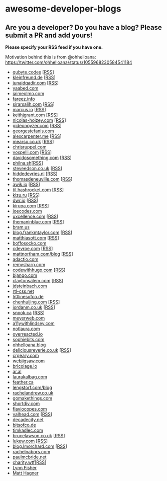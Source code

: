 # awesome-developer-blogs

## Are you a developer? Do you have a blog? Please submit a PR and add yours!

**Please specify your RSS feed if you have one.**

Motivation behind this is from @ohhelloana: https://twitter.com/ohhelloana/status/1055968230584541184

- [qubyte.codes](https://qubyte.codes/) [[RSS](https://qubyte.codes/atom.xml)]
- [kleinfreund.de](https://kleinfreund.de/) [[RSS](https://kleinfreund.de/index.xml )]
- [junaidqadir.com](https://junaidqadir.com) [[RSS](https://junaidqadir.com/feed)]
- [yaabed.com](https://yaabed.com/)
- [jaimeolmo.com](http://www.jaimeolmo.com)
- [fareez.info](http://fareez.info/)
- [sirarsalih.com](https://sirarsalih.com/) [[RSS](https://sirarsalih.com/atom.xml)]
- [marcus.io](https://marcus.io/) [[RSS](https://marcus.io/feed)]
- [keithjgrant.com](https://keithjgrant.com/) [[RSS](https://keithjgrant.com/posts/index.xml)]
- [nicolas-hoizey.com](https://nicolas-hoizey.com/) [[RSS](https://nicolas-hoizey.com/atom.xml)]
- [gideonpyzer.com](https://gideonpyzer.com/) [[RSS](https://gideonpyzer.com/blog/rss)]
- [georgestefanis.com](https://georgestefanis.com/)
- [alexcarpenter.me](https://alexcarpenter.me/) [[RSS](https://alexcarpenter.me/feed.xml)]
- [mearso.co.uk](http://www.mearso.co.uk/) [[RSS](https://mearso.co.uk/feed.xml)]
- [chrisruppel.com](https://chrisruppel.com/)
- [voxpelli.com](https://voxpelli.com/) [[RSS](https://voxpelli.com/english.xml)]
- [davidosomething.com](https://davidosomething.com/) [[RSS](https://davidosomething.com/rss.xml)]
- [philna.sh](https://philna.sh/)[[RSS](https://philna.sh/feed.xml)]
- [steveedson.co.uk](https://steveedson.co.uk/) [[RSS](https://steveedson.co.uk/feed.xml)]
- [hiddedevries.nl](https://hiddedevries.nl/) [[RSS](https://hiddedevries.nl/rss/summaries/)]
- [thomasdeneuville.com](https://thomasdeneuville.com) [[RSS](https://thomasdeneuville.com/feed)]
- [awik.io](https://awik.io/) [[RSS](https://awik.io/feed)]
- [til.hashrocket.com](https://til.hashrocket.com/) [[RSS](https://til.hashrocket.com/rss)]
- [kizu.ru](https://www.kizu.ru/) [[RSS](https://feeds.feedburner.com/kizuruen)]
- [dwr.io](https://dwr.io/) [[RSS](https://dwr.io/feed)]
- [kirupa.com](https://kirupa.com/) [[RSS](https://kirupa.com/modular/kirupa.xml)]
- [joecodes.com](https://joecodes.com)
- [uxcellence.com](https://uxcellence.com) [[RSS](https://uxcellence.com/subscribe)]
- [themaninblue.com](https://themaninblue.com/) [[RSS](https://themaninblue.com/feed/)]
- [bram.us](https://bram.us)
- [blog.frankmtaylor.com](https://blog.frankmtaylor.com/) [[RSS](blog.frankmtaylor.com/feed)]
- [matthiasott.com](https://matthiasott.com) [[RSS](https://matthiasott.com/rss)]
- [boffosocko.com](https://boffosocko.com)
- [cdevroe.com](https://cdevroe.com/) [[RSS](https://cdevroe.com/feed)]
- [mattnortham.com/blog](https://mattnortham.com/blog/) [[RSS](https://mattnortham.com/blog/feed/)]
- [adactio.com](https://adactio.com)
- [remysharp.com](https://remysharp.com)
- [codewithhugo.com](https://codewithhugo.com/) [[RSS](codewithhugo.com/index.xml)]
- [bjango.com](https://bjango.com/articles/)
- [claytonsalem.com](https://claytonsalem.com/) [[RSS](https://claytonsalem.com/feed.xml)]
- [jdsteinbach.com](https://jdsteinbach.com/)
- [rtl-css.net](https://rtl-css.net/)
- [50linesofco.de](http://50linesofco.de/)
- [chenhuijing.com](https://www.chenhuijing.com/) [[RSS](https://www.chenhuijing.com/feed.xml)]
- [jordanm.co.uk](https://jordanm.co.uk/) [[RSS](jordanm.co.uk/feed)]
- [snook.ca](https://snook.ca/posts/) [[RSS](https://snook.ca/posts/index.rss)]
- [meyerweb.com](https://meyerweb.com/eric/thoughts/)
- [a11ywithlindsey.com](https://a11ywithlindsey.com)
- [notlaura.com](https://notlaura.com)
- [overreacted.io](https://overreacted.io/)
- [sophiebits.com](https://sophiebits.com/)
- [ohhelloana.blog](https://www.ohhelloana.blog/)
- [deliciousreverie.co.uk](https://deliciousreverie.co.uk/) [[RSS](https://deliciousreverie.co.uk/index.xml)]
- [crgeary.com](https://www.crgeary.com/)
- [webjigsaw.com](http://webjigsaw.com/)
- [bricolage.io](https://www.bricolage.io/)
- [ar.al](https://ar.al/)
- [laurakalbag.com](https://laurakalbag.com/)
- [feather.ca](https://feather.ca)
- [lengstorf.com/blog](https://lengstorf.com/blog)
- [rachelandrew.co.uk](https://rachelandrew.co.uk/archives)
- [gomakethings.com](https://gomakethings.com/articles/)
- [shortdiv.com](https://shortdiv.com/)
- [flaviocopes.com](https://flaviocopes.com/)
- [valhead.com](https://valhead.com/) [[RSS](https://valhead.com/feed/)]
- [decadecity.net](https://decadecity.net/)
- [bitsofco.de](https://bitsofco.de/)
- [timkadlec.com](https://timkadlec.com/)
- [brucelawson.co.uk](https://www.brucelawson.co.uk/) [[RSS](https://www.brucelawson.co.uk/feed/)]
- [lukew.com](https://www.lukew.com/ff/) [[RSS](http://feeds.feedburner.com/FunctioningForm)]
- [blog.lmorchard.com](http://blog.lmorchard.com/) [[RSS](http://blog.lmorchard.com.s3-website-us-east-1.amazonaws.com/index.rss)]
- [rachelnabors.com](http://rachelnabors.com/)
- [paulmcbride.net](https://paulmcbride.net)
- [charity.wtf](https://charity.wtf/)[[RSS](https://charity.wtf/feed)]
- [Lynn Fisher](https://lynnandtonic.com/)
- [Matt Hagner](https://www.matthagner.com/)
